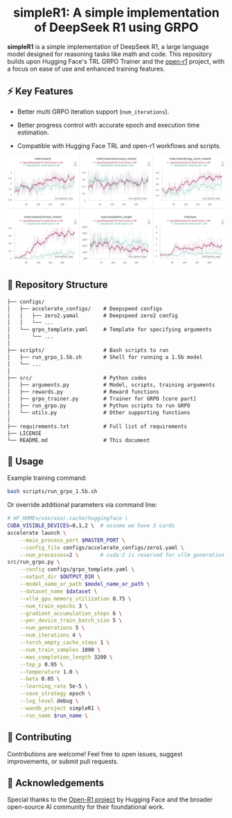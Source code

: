 <h1 align="center"> simpleR1: A simple implementation of DeepSeek R1 using GRPO</h1>


**simpleR1** is a simple implementation of DeepSeek R1, a large language model designed for reasoning tasks like math and code. This repository builds upon Hugging Face's TRL GRPO Trainer and the [open-r1](https://github.com/huggingface/open-r1) project, with a focus on ease of use and enhanced training features. 


<a src="https://wandb.ai/yflyzhang/DeepSeekR1/reports/SimpleR1-Examples--VmlldzoxMTg1Njc0NQ" style="border:none;height:1024px;width:100%"></a>



## ⚡ Key Features

-  Better multi GRPO iteration support (`num_iterations`).

-  Better progress control with accurate epoch and execution time estimation.

-  Compatible with Hugging Face TRL and open-r1 workflows and scripts.


<p align="center">
  <img src="imgs/running_example.png" width="650" />
</p>

<!-- 
## Installation

1. Clone the repository:
   ```bash
   git clone https://github.com/yourusername/simpleR1.git
   cd simpleR1


## Features
- Built on Hugging Face's TRL library for reinforcement learning.
- Enhanced GRPO trainer with multi-iteration support and time estimation.
 -->


## 📁 Repository Structure


```
├── configs/
│   ├── accelerate_configs/    # Deepspeed configs
│   │   ├── zero2.yamal        # Deepspeed zero2 config
│   │   └── ...                
│   └── grpo_template.yaml     # Template for specifying arguments
│       └── ...     
│           
├── scripts/                   # Bash scripts to run
│   ├── run_grpo_1.5b.sh       # Shell for running a 1.5b model
│   └── ...         
│           
├── src/                       # Python codes
│   ├── arguments.py           # Model, scripts, training arguments
│   ├── rewards.py             # Reward functions
│   ├── grpo_trainer.py        # Trainer for GRPO [core part]
│   ├── run_grpo.py            # Python scripts to run GRPO
│   └── utils.py               # Other supporting functions
│
├── requirements.txt           # Full list of requirements
├── LICENSE
└── README.md                  # This document
```




## 🚀 Usage

Example training command:

```bash
bash scripts/run_grpo_1.5b.sh
```


Or override additional parameters via command line:

```bash
# HF_HOME=/xxx/xxx/.cache/huggingface \
CUDA_VISIBLE_DEVICES=0,1,2 \  # assume we have 3 cards
accelerate launch \
    --main_process_port $MASTER_PORT \
    --config_file configs/accelerate_configs/zero1.yaml \
    --num_processes=2 \       # cuda:2 is reserved for vllm generation
src/run_grpo.py \
    --config configs/grpo_template.yaml \
    --output_dir $OUTPUT_DIR \
    --model_name_or_path $model_name_or_path \
    --dataset_name $dataset \
    --vllm_gpu_memory_utilization 0.75 \
    --num_train_epochs 3 \
    --gradient_accumulation_steps 6 \
    --per_device_train_batch_size 5 \
    --num_generations 5 \
    --num_iterations 4 \
    --torch_empty_cache_steps 1 \
    --num_train_samples 1000 \
    --max_completion_length 3200 \
    --top_p 0.95 \
    --temperature 1.0 \
    --beta 0.05 \
    --learning_rate 5e-5 \
    --save_strategy epoch \
    --log_level debug \
    --wandb_project simpleR1 \
    --run_name $run_name \
```



## 🤝 Contributing

Contributions are welcome! Feel free to open issues, suggest improvements, or submit pull requests.



## 🙏 Acknowledgements

Special thanks to the [Open-R1 project](https://github.com/huggingface/open-r1) by Hugging Face and the broader open-source AI community for their foundational work.

